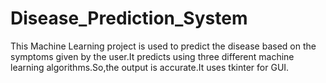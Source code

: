 # Disease_Prediction_System
This Machine Learning project is used to predict the disease based on the symptoms given by the user.It predicts using three different machine learning algorithms.So,the output is accurate.It uses tkinter for GUI.
